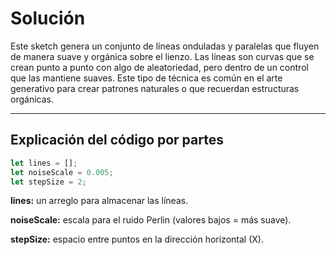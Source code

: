 # Solución

Este sketch genera un conjunto de líneas onduladas y paralelas que fluyen de manera suave y orgánica sobre el lienzo. Las líneas son curvas que se crean punto a punto con algo de aleatoriedad, pero dentro de un control que las mantiene suaves. Este tipo de técnica es común en el arte generativo para crear patrones naturales o que recuerdan estructuras orgánicas.

---

## Explicación del código por partes

```js
let lines = [];
let noiseScale = 0.005;
let stepSize = 2;
```

**lines:** un arreglo para almacenar las líneas.

**noiseScale:** escala para el ruido Perlin (valores bajos = más suave).

**stepSize:** espacio entre puntos en la dirección horizontal (X).
